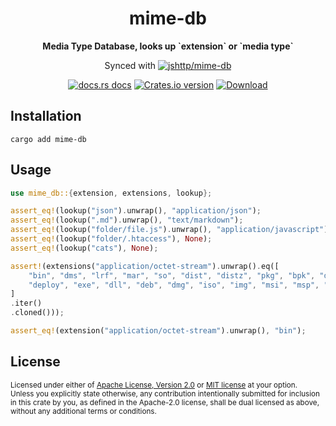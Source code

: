 <h1 align="center">mime-db</h1>

<div align="center">
  <p><strong>Media Type Database, looks up `extension` or `media type`</strong>
  </p>
  <p> Synced with
    <a href="https://github.com/jshttp/mime-db">
      <img alt="jshttp/mime-db" src="https://img.shields.io/npm/v/mime-db/latest?style=flat-square&label=jshttp%2Fmime-db"></a>
  </p>
</div>

<div align="center">
  <!-- docs.rs docs -->
  <a href="https://docs.rs/mime-db">
    <img src="https://img.shields.io/badge/mime-db.svg?style=flat-square"
      alt="docs.rs docs" /></a>
  <!-- Crates version -->
  <a href="https://crates.io/crates/mime-db">
    <img src="https://img.shields.io/crates/v/mime-db.svg?style=flat-square"
    alt="Crates.io version" /></a>
  <!-- Downloads -->
  <a href="https://crates.io/crates/mime-db">
    <img src="https://img.shields.io/crates/d/mime-db.svg?style=flat-square"
      alt="Download" /></a>
</div>

## Installation

```shell
cargo add mime-db
```

## Usage

```rust
use mime_db::{extension, extensions, lookup};

assert_eq!(lookup("json").unwrap(), "application/json");
assert_eq!(lookup(".md").unwrap(), "text/markdown");
assert_eq!(lookup("folder/file.js").unwrap(), "application/javascript");
assert_eq!(lookup("folder/.htaccess"), None);
assert_eq!(lookup("cats"), None);

assert!(extensions("application/octet-stream").unwrap().eq([
    "bin", "dms", "lrf", "mar", "so", "dist", "distz", "pkg", "bpk", "dump", "elc",
    "deploy", "exe", "dll", "deb", "dmg", "iso", "img", "msi", "msp", "msm", "buffer"
]
.iter()
.cloned()));

assert_eq!(extension("application/octet-stream").unwrap(), "bin");
```

## License

<sup>
Licensed under either of <a href="LICENSE-APACHE">Apache License, Version
2.0</a> or <a href="LICENSE-MIT">MIT license</a> at your option.
</sup>

<br>

<sub>
Unless you explicitly state otherwise, any contribution intentionally submitted
for inclusion in this crate by you, as defined in the Apache-2.0 license, shall
be dual licensed as above, without any additional terms or conditions.
</sub>
